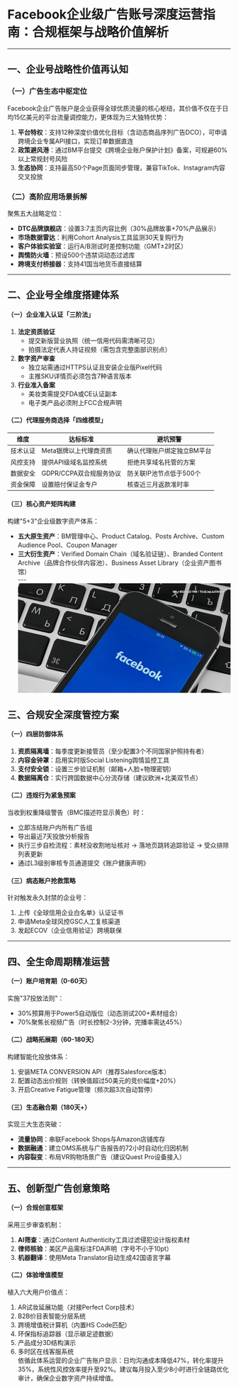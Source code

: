 # Facebook企业级广告账号深度运营指南：合规框架与战略价值解析
---
## 一、企业号战略性价值再认知
### （一）广告生态中枢定位
Facebook企业广告账户是企业获得全球优质流量的核心枢纽，其价值不仅在于日均15亿美元的平台流量调控能力，更体现为三大独特优势：
1. **平台特权**：支持12种深度价值优化目标（含动态商品序列广告DCO），可申请跨境企业专属API接口，实现订单数据直连  
2. **政策避风港**：通过BM平台提交《跨境企业账户保护计划》备案，可规避60%以上常规封号风险  
3. **生态协同**：支持最高50个Page页面同步管理，兼容TikTok、Instagram内容交叉投放  
### （二）高阶应用场景拆解
聚焦五大战略定位：
- **DTC品牌旗舰店**：设置3:7主页内容比例（30%品牌故事+70%产品展示）  
- **市场数据雷达**：利用Cohort Analysis工具监测30天复购行为  
- **客户体验实验室**：运行A/B测试时差控制功能（GMT±2时区）  
- **舆情防火墙**：预设500个违禁词动态过滤库  
- **跨境支付桥接器**：支持41国当地货币直接结算  
---
## 二、企业号全维度搭建体系
#### （一）企业准入认证「三阶法」
1. **法定资质验证**  
   - 提交新版营业执照（统一信用代码需清晰可见）  
   - 拍摄法定代表人持证视频（需包含完整面部识别点）  
2. **数字资产审查**  
   - 独立站需通过HTTPS认证且安装企业版Pixel代码  
   - 主推SKU详情页必须包含7种语言版本  
3. **行业准入备案**  
   - 美妆类需提交FDA或CE认证副本  
   - 电子类产品必须附上FCC合规声明  
#### （二）代理服务商选择「四维模型」
| 维度          | 达标标准                   | 避坑预警                  |
|---------------|--------------------------|--------------------------|
| 技术认证       | Meta银牌以上代理商资质      | 确认代理账户绑定独立BM平台  |  
| 风控支持       | 提供API级域名监控系统       | 拒绝共享域名托管的方案      |  
| 数据安全       | GDPR/CCPA双合规服务协议    | 防关联IP池节点低于500个   |  
| 资金保障       | 设置赔付保证金专户          | 核查近三月返款准时率       |  
#### （三）核心资产矩阵构建
构建"5+3"企业级数字资产体系：
- **五大原生资产**：BM管理中心、Product Catalog、Posts Archive、Custom Audience Pool、Coupon Manager  
- **三大衍生资产**：Verified Domain Chain（域名验证链）、Branded Content Archive（品牌合作伙伴内容池）、Business Asset Library（企业资产图书馆）  
---![替代文字](微信图片_20250331113112.jpg)
## 三、合规安全深度管控方案
#### （一）四层防御体系
1. **资质隔离墙**：每季度更新接管员（至少配置3个不同国家护照持有者）  
2. **内容金钟罩**：启用实时版Social Listening舆情监控工具  
3. **支付安全锁**：设置三步验证机制（邮箱+人脸+物理密钥）  
4. **数据隔离仓**：实行跨国数据中心分流存储（建议欧洲+北美双节点）  
#### （二）违规行为紧急预案
当收到权重降级警告（BMC描述符显示黄色）时：
- 立即冻结账户内所有广告组  
- 导出最近7天投放分析报告  
- 执行三步自检流程：素材没收割地址核对 → 落地页跳转追踪验证 → 受众排除列表更新  
- 通过L3级别审核专员通道提交《账户健康声明》  
#### （三）病态账户抢救策略
针对触发永久封禁的企业号：
1. 上传《全球信用企业白名单》认证证书  
2. 申请Meta全球风控GSC人工复核渠道  
3. 发起ECOV（企业信用验证）跨境联保  
---
## 四、全生命周期精准运营
#### （一）账户培育期（0-60天）
实施"37投放法则"：  
- 30%预算用于Power5自动版位（动态测试200+素材组合）  
- 70%聚焦长视频广告（时长控制2-3分钟，完播率需达45%）  
#### （二）战略拓展期（60-180天）
构建智能化投放体系：
1. 安装META CONVERSION API（推荐Salesforce版本）  
2. 配置动态出价规则（转换值超过50美元的竞价幅度+20%）  
3. 开启Creative Fatigue管理（频次超3次自动暂停）  
#### （三）生态融合期（180天+）
实现三大生态突破：
- **流量协同**：串联Facebook Shops与Amazon店铺库存  
- **数据融通**：建立OMS系统与广告报告的72小时自动化归因机制  
- **内容裂变**：布局VR购物场景广告（建议Quest Pro设备接入）  
---
## 五、创新型广告创意策略
#### （一）合规创意框架
采用三步审查机制：
1. **AI筛查**：通过Content Authenticity工具过滤侵犯设计版权素材  
2. **律师核验**：美区产品需标注FDA声明（字号不小于10pt）  
3. **机器翻译**：使用Meta Translator自动生成42国语言字幕  
#### （二）体验增值模型
植入六大用户价值点：
1. AR试妆延展功能（对接Perfect Corp技术）  
2. B2B价目表智能分层系统  
3. 跨境增值税计算机（内置HS Code匹配）  
4. 环保指标追踪器（显示碳足迹数据）  
5. 产品成分3D结构演示  
6. 多时区在线客服系统  
依循此体系运营的企业广告账户显示：日均沟通成本降低47%，转化率提升35%，系统性风控效率提升至92%。建议每月投入至少8小时进行全链路优化审计，确保企业数字资产持续增值。
